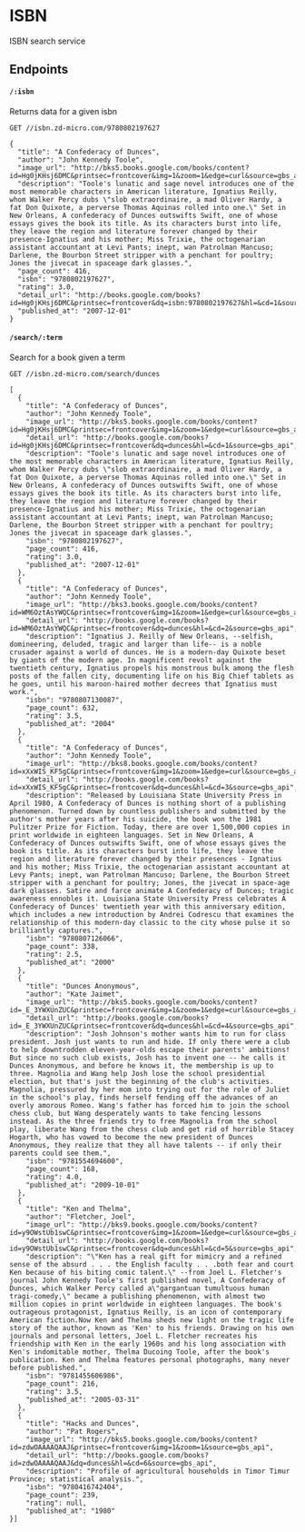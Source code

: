 # ISBN

ISBN search service

## Endpoints

#### `/:isbn`

Returns data for a given isbn

    GET //isbn.zd-micro.com/9780802197627

    {
      "title": "A Confederacy of Dunces",
      "author": "John Kennedy Toole",
      "image_url": "http://bks5.books.google.com/books/content?id=Hg0jKHsj6DMC&printsec=frontcover&img=1&zoom=1&edge=curl&source=gbs_api",
      "description": "Toole's lunatic and sage novel introduces one of the most memorable characters in American literature, Ignatius Reilly, whom Walker Percy dubs \"slob extraordinaire, a mad Oliver Hardy, a fat Don Quixote, a perverse Thomas Aquinas rolled into one.\" Set in New Orleans, A confederacy of Dunces outswifts Swift, one of whose essays gives the book its title. As its characters burst into life, they leave the region and literature forever changed by their presence-Ignatius and his mother; Miss Trixie, the octogenarian assistant accountant at Levi Pants; inept, wan Patrolman Mancuso; Darlene, the Bourbon Street stripper with a penchant for poultry; Jones the jivecat in spaceage dark glasses.",
      "page_count": 416,
      "isbn": "9780802197627",
      "rating": 3.0,
      "detail_url": "http://books.google.com/books?id=Hg0jKHsj6DMC&printsec=frontcover&dq=isbn:9780802197627&hl=&cd=1&source=gbs_api",
      "published_at": "2007-12-01"
    }

#### `/search/:term`

Search for a book given a term

    GET //isbn.zd-micro.com/search/dunces

    [
      {
        "title": "A Confederacy of Dunces",
        "author": "John Kennedy Toole",
        "image_url": "http://bks5.books.google.com/books/content?id=Hg0jKHsj6DMC&printsec=frontcover&img=1&zoom=1&edge=curl&source=gbs_api",
        "detail_url": "http://books.google.com/books?id=Hg0jKHsj6DMC&printsec=frontcover&dq=dunces&hl=&cd=1&source=gbs_api",
        "description": "Toole's lunatic and sage novel introduces one of the most memorable characters in American literature, Ignatius Reilly, whom Walker Percy dubs \"slob extraordinaire, a mad Oliver Hardy, a fat Don Quixote, a perverse Thomas Aquinas rolled into one.\" Set in New Orleans, A confederacy of Dunces outswifts Swift, one of whose essays gives the book its title. As its characters burst into life, they leave the region and literature forever changed by their presence-Ignatius and his mother; Miss Trixie, the octogenarian assistant accountant at Levi Pants; inept, wan Patrolman Mancuso; Darlene, the Bourbon Street stripper with a penchant for poultry; Jones the jivecat in spaceage dark glasses.",
        "isbn": "9780802197627",
        "page_count": 416,
        "rating": 3.0,
        "published_at": "2007-12-01"
      },
      {
        "title": "A Confederacy of Dunces",
        "author": "John Kennedy Toole",
        "image_url": "http://bks3.books.google.com/books/content?id=WM6OztAsYWQC&printsec=frontcover&img=1&zoom=1&edge=curl&source=gbs_api",
        "detail_url": "http://books.google.com/books?id=WM6OztAsYWQC&printsec=frontcover&dq=dunces&hl=&cd=2&source=gbs_api",
        "description": "Ignatius J. Reilly of New Orleans, --selfish, domineering, deluded, tragic and larger than life-- is a noble crusader against a world of dunces. He is a modern-day Quixote beset by giants of the modern age. In magnificent revolt against the twentieth century, Ignatius propels his monstrous bulk among the flesh posts of the fallen city, documenting life on his Big Chief tablets as he goes, until his maroon-haired mother decrees that Ignatius must work.",
        "isbn": "9780807130087",
        "page_count": 632,
        "rating": 3.5,
        "published_at": "2004"
      },
      {
        "title": "A Confederacy of Dunces",
        "author": "John Kennedy Toole",
        "image_url": "http://bks8.books.google.com/books/content?id=xXxWIS_KF5gC&printsec=frontcover&img=1&zoom=1&edge=curl&source=gbs_api",
        "detail_url": "http://books.google.com/books?id=xXxWIS_KF5gC&printsec=frontcover&dq=dunces&hl=&cd=3&source=gbs_api",
        "description": "Released by Louisiana State University Press in April 1980, A Confederacy of Dunces is nothing short of a publishing phenomenon. Turned down by countless publishers and submitted by the author's mother years after his suicide, the book won the 1981 Pulitzer Prize for Fiction. Today, there are over 1,500,000 copies in print worldwide in eighteen languages. Set in New Orleans, A Confederacy of Dunces outswifts Swift, one of whose essays gives the book its title. As its characters burst into life, they leave the region and literature forever changed by their presences - Ignatius and his mother; Miss Trixie, the octogenarian assistant accountant at Levy Pants; inept, wan Patrolman Mancuso; Darlene, the Bourbon Street stripper with a penchant for poultry; Jones, the jivecat in space-age dark glasses. Satire and farce animate A Confederacy of Dunces; tragic awareness ennobles it. Louisiana State University Press celebrates A Confederacy of Dunces' twentieth year with this anniversary edition, which includes a new introduction by Andrei Codrescu that examines the relationship of this modern-day classic to the city whose pulse it so brilliantly captures.",
        "isbn": "9780807126066",
        "page_count": 338,
        "rating": 2.5,
        "published_at": "2000"
      },
      {
        "title": "Dunces Anonymous",
        "author": "Kate Jaimet",
        "image_url": "http://bks5.books.google.com/books/content?id=_E_3YWXUnZUC&printsec=frontcover&img=1&zoom=1&edge=curl&source=gbs_api",
        "detail_url": "http://books.google.com/books?id=_E_3YWXUnZUC&printsec=frontcover&dq=dunces&hl=&cd=4&source=gbs_api",
        "description": "Josh Johnson's mother wants him to run for class president. Josh just wants to run and hide. If only there were a club to help downtrodden eleven-year-olds escape their parents' ambitions! But since no such club exists, Josh has to invent one -- he calls it Dunces Anonymous, and before he knows it, the membership is up to three. Magnolia and Wang help Josh lose the school presidential election, but that's just the beginning of the club's activities. Magnolia, pressured by her mom into trying out for the role of Juliet in the school's play, finds herself fending off the advances of an overly amorous Romeo. Wang's father has forced him to join the school chess club, but Wang desperately wants to take fencing lessons instead. As the three friends try to free Magnolia from the school play, liberate Wang from the chess club and get rid of horrible Stacey Hogarth, who has vowed to become the new president of Dunces Anonymous, they realize that they all have talents -- if only their parents could see them.",
        "isbn": "9781554694600",
        "page_count": 168,
        "rating": 4.0,
        "published_at": "2009-10-01"
      },
      {
        "title": "Ken and Thelma",
        "author": "Fletcher, Joel",
        "image_url": "http://bks9.books.google.com/books/content?id=y9OWstUb1swC&printsec=frontcover&img=1&zoom=1&edge=curl&source=gbs_api",
        "detail_url": "http://books.google.com/books?id=y9OWstUb1swC&printsec=frontcover&dq=dunces&hl=&cd=5&source=gbs_api",
        "description": "\"Ken has a real gift for mimicry and a refined sense of the absurd . . . the English faculty . . .both fear and court Ken because of his biting comic talent.\" --from Joel L. Fletcher's journal John Kennedy Toole's first published novel, A Confederacy of Dunces, which Walker Percy called a\"gargantuan tumultuous human tragi-comedy,\" became a publishing phenomenon, with almost two million copies in print worldwide in eighteen languages. The book's outrageous protagonist, Ignatius Reilly, is an icon of contemporary American fiction.Now Ken and Thelma sheds new light on the tragic life story of the author, known as 'Ken' to his friends. Drawing on his own journals and personal letters, Joel L. Fletcher recreates his friendship with Ken in the early 1960s and his long association with Ken's indomitable mother, Thelma Ducoing Toole, after the book's publication. Ken and Thelma features personal photographs, many never before published.",
        "isbn": "9781455606986",
        "page_count": 216,
        "rating": 3.5,
        "published_at": "2005-03-31"
      },
      {
        "title": "Hacks and Dunces",
        "author": "Pat Rogers",
        "image_url": "http://bks5.books.google.com/books/content?id=zdwOAAAAQAAJ&printsec=frontcover&img=1&zoom=1&source=gbs_api",
        "detail_url": "http://books.google.com/books?id=zdwOAAAAQAAJ&dq=dunces&hl=&cd=6&source=gbs_api",
        "description": "Profile of agricultural households in Timor Timur Province; statistical analysis.",
        "isbn": "9780416742404",
        "page_count": 239,
        "rating": null,
        "published_at": "1980"
    }]
